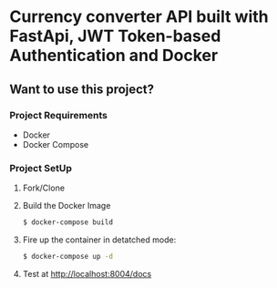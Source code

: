 # Currency converter API built with FastApi, JWT Token-based Authentication and Docker

## Want to use this project?

### Project Requirements

- Docker
- Docker Compose

### Project SetUp

1. Fork/Clone

1. Build the Docker Image

   ```sh
   $ docker-compose build
   ```

1. Fire up the container in detatched mode:

   ```sh
   $ docker-compose up -d
   ```

1. Test at [http://localhost:8004/docs](http://localhost:8004/docs)
